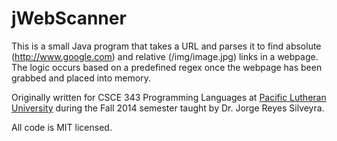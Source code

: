 jWebScanner
===========

This is a small Java program that takes a URL and parses it to find absolute (http://www.google.com) and relative (/img/image.jpg) links in a webpage. The logic occurs based on a predefined regex once the webpage has been grabbed and placed into memory.

Originally written for CSCE 343 Programming Languages at [Pacific Lutheran University](http://www.plu.edu) during the Fall 2014 semester taught by Dr. Jorge Reyes Silveyra.

All code is MIT licensed.
